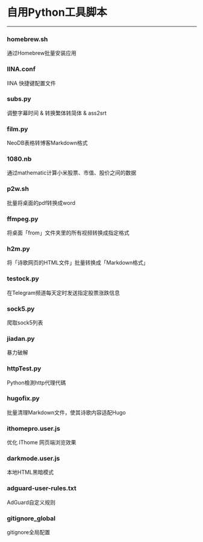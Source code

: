 # 自用Python工具脚本

---

### homebrew.sh
通过Homebrew批量安装应用

### IINA.conf
IINA 快捷键配置文件

### subs.py
调整字幕时间 & 转换繁体转简体 & ass2srt

### film.py
NeoDB表格转博客Markdown格式

### 1080.nb
通过mathematic计算小米股票、市值、股价之间的数据

### p2w.sh
批量将桌面的pdf转换成word

### ffmpeg.py
将桌面「from」文件夹里的所有视频转换成指定格式

### h2m.py
将「诗歌网页的HTML文件」批量转换成「Markdown格式」

### testock.py
在Telegram频道每天定时发送指定股票涨跌信息

### sock5.py
爬取sock5列表

### jiadan.py
暴力破解

### httpTest.py
Python檢測http代理代碼

### hugofix.py
批量清理Markdown文件，使其诗歌内容适配Hugo

### ithomepro.user.js
优化 IThome 网页端浏览效果

### darkmode.user.js
本地HTML黑暗模式

### adguard-user-rules.txt
AdGuard自定义规则

### gitignore_global
gitignore全局配置